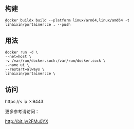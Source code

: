 ## 构建
```
docker buildx build --platform linux/arm64,linux/amd64 -t lihaixin/portainer:ce . --push
```

## 用法

```
docker run -d \
--net=host \
-v /var/run/docker.sock:/var/run/docker.sock \
--name ui \
--restart=always \
lihaixin/portainer:ce \
```

## 访问

https://< ip >:9443

更多参考请访问：

http://bit.ly/2FMu0YX
